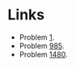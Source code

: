 # Links

* Problem [1](https://leetcode.com/problems/two-sum/).
* Problem [985](https://leetcode.com/problems/sum-of-even-numbers-after-queries/).
* Problem [1480](https://leetcode.com/problems/running-sum-of-1d-array/).
